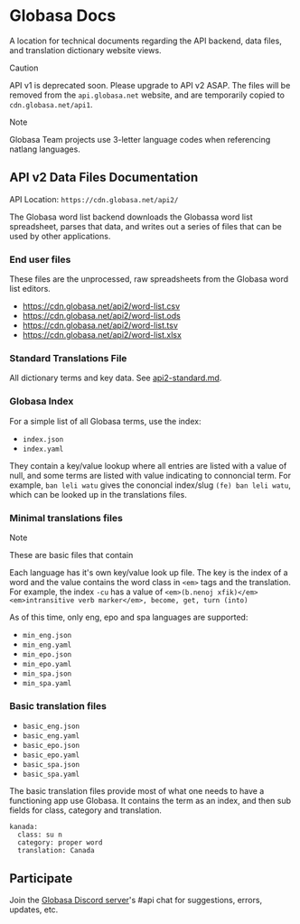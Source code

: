 # Globasa Docs

A location for technical documents regarding the API backend, data files, and translation dictionary website views.

> [!CAUTION]
> API v1 is deprecated soon. Please upgrade to API v2 ASAP. The files will be removed from the `api.globasa.net` website, and are temporarily copied to `cdn.globasa.net/api1`.

> [!NOTE]
> Globasa Team projects use 3-letter language codes when referencing natlang languages.

## API v2 Data Files Documentation

API Location: `https://cdn.globasa.net/api2/`

The Globasa word list backend downloads the Globassa word list spreadsheet, parses that data, and writes out a series of files that can be used by other applications.

### End user files
These files are the unprocessed, raw spreadsheets from the Globasa word list editors.
  * https://cdn.globasa.net/api2/word-list.csv
  * https://cdn.globasa.net/api2/word-list.ods
  * https://cdn.globasa.net/api2/word-list.tsv
  * https://cdn.globasa.net/api2/word-list.xlsx

### Standard Translations File

All dictionary terms and key data. See [api2-standard.md](api2-standard.md).

### Globasa Index

For a simple list of all Globasa terms, use the index:

* `index.json`
* `index.yaml`

They contain a key/value lookup where all entries are listed with a value of null, and some terms are listed with value indicating to connoncial term. For example, `ban leli watu` gives the cononcial index/slug `(fe) ban leli watu`, which can be looked up in the translations files.

### Minimal translations files

> [!NOTE]
> These are basic files that contain

Each language has it's own key/value look up file. The key is the index of a word and the value contains the word class in `<em>` tags and the translation. For example, the index `-cu` has a value of `<em>(b.nenoj xfik)</em> <em>intransitive verb marker</em>, become, get, turn (into)`

As of this time, only eng, epo and spa languages are supported:

* `min_eng.json`
* `min_eng.yaml`
* `min_epo.json`
* `min_epo.yaml`
* `min_spa.json`
* `min_spa.yaml`

### Basic translation files

* `basic_eng.json`
* `basic_eng.yaml`
* `basic_epo.json`
* `basic_epo.yaml`
* `basic_spa.json`
* `basic_spa.yaml`

The basic translation files provide most of what one needs to have a functioning app use Globasa. It contains the term as an index, and then sub fields for class, category and translation.

```
kanada:
  class: su n
  category: proper word
  translation: Canada
```

## Participate

Join the [Globasa Discord server](https://discord.gg/JCaqAvapGR)'s #api chat for suggestions, errors, updates, etc.
